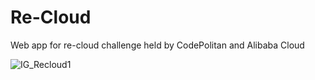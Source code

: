 # Re-Cloud
Web app for re-cloud challenge held by CodePolitan and Alibaba Cloud

![IG_Recloud1](https://user-images.githubusercontent.com/37969344/109408721-b9082d00-79be-11eb-800a-c3c542a56f18.jpg)
